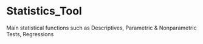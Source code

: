 # Statistics_Tool
Main statistical functions such as Descriptives, Parametric &amp; Nonparametric Tests, Regressions
